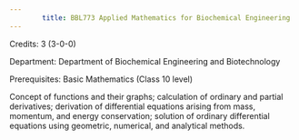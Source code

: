 ```yaml
---
        title: BBL773 Applied Mathematics for Biochemical Engineering
---
```

Credits: 3 (3-0-0)

Department: Department of Biochemical Engineering and Biotechnology

Prerequisites: Basic Mathematics (Class 10 level)

Concept of functions and their graphs; calculation of ordinary and partial derivatives; derivation of differential equations arising from mass, momentum, and energy conservation; solution of ordinary differential equations using geometric, numerical, and analytical methods.